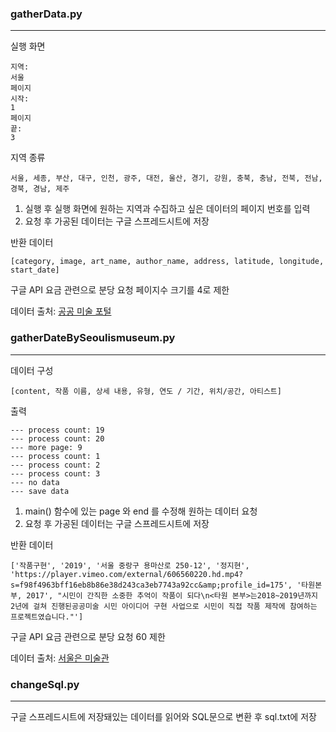 ### gatherData.py

---
실행 화면

```
지역:
서울
페이지
시작:
1
페이지
끝:
3
```

지역 종류

```
서울, 세종, 부산, 대구, 인천, 광주, 대전, 울산, 경기, 강원, 충북, 충남, 전북, 전남, 경북, 경남, 제주
```

1. 실행 후 실행 화면에 원하는 지역과 수집하고 싶은 데이터의 페이지 번호를 입력
2. 요청 후 가공된 데이터는 구글 스프레드시트에 저장

반환 데이터

```
[category, image, art_name, author_name, address, latitude, longitude, start_date]
```

구글 API 요금 관련으로 분당 요청 페이지수 크기를 4로 제한

데이터 출처: [공공 미술 포털](https://www.publicart.or.kr/search/total_list.do?menuId=15)

### gatherDateBySeoulismuseum.py

---

데이터 구성

```
[content, 작품 이름, 상세 내용, 유형, 연도 / 기간, 위치/공간, 아티스트]
```

출력

```
--- process count: 19
--- process count: 20
--- more page: 9
--- process count: 1
--- process count: 2
--- process count: 3
--- no data
--- save data
```

1. main() 함수에 있는 page 와 end 를 수정해 원하는 데이터 요청
2. 요청 후 가공된 데이터는 구글 스프레드시트에 저장

반환 데이터

```
['작품구현', '2019', '서울 중랑구 용마산로 250-12', '정지현', 'https://player.vimeo.com/external/606560220.hd.mp4?s=f98f4963bff16eb8b86e38d243ca3eb7743a92cc&amp;profile_id=175', '타원본부, 2017', "시민이 간직한 소중한 추억이 작품이 되다\n<타원 본부>는2018~2019년까지 2년에 걸쳐 진행된공공미술 시민 아이디어 구현 사업으로 시민이 직접 작품 제작에 참여하는 프로젝트였습니다."']
```

구글 API 요금 관련으로 분당 요청 60 제한

데이터 출처: [서울은 미술관](https://seoulismuseum.kr/seoul/index.do?content=main)

### changeSql.py

---

구글 스프레드시트에 저장돼있는 데이터를 읽어와 SQL문으로 변환 후 sql.txt에 저장